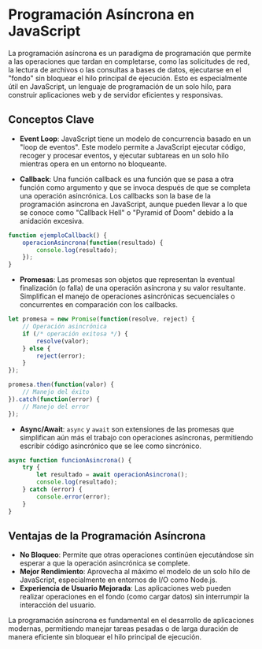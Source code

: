 # Programación Asíncrona en JavaScript

La programación asíncrona es un paradigma de programación que permite a las operaciones que tardan en completarse, como las solicitudes de red, la lectura de archivos o las consultas a bases de datos, ejecutarse en el "fondo" sin bloquear el hilo principal de ejecución. Esto es especialmente útil en JavaScript, un lenguaje de programación de un solo hilo, para construir aplicaciones web y de servidor eficientes y responsivas.

## Conceptos Clave

- **Event Loop**: JavaScript tiene un modelo de concurrencia basado en un "loop de eventos". Este modelo permite a JavaScript ejecutar código, recoger y procesar eventos, y ejecutar subtareas en un solo hilo mientras opera en un entorno no bloqueante.

- **Callback**: Una función callback es una función que se pasa a otra función como argumento y que se invoca después de que se completa una operación asincrónica. Los callbacks son la base de la programación asíncrona en JavaScript, aunque pueden llevar a lo que se conoce como "Callback Hell" o "Pyramid of Doom" debido a la anidación excesiva.

```javascript
function ejemploCallback() {
    operacionAsincrona(function(resultado) {
        console.log(resultado);
    });
}
```

- **Promesas**: Las promesas son objetos que representan la eventual finalización (o falla) de una operación asíncrona y su valor resultante. Simplifican el manejo de operaciones asincrónicas secuenciales o concurrentes en comparación con los callbacks.

```javascript
let promesa = new Promise(function(resolve, reject) {
    // Operación asincrónica
    if (/* operación exitosa */) {
        resolve(valor);
    } else {
        reject(error);
    }
});

promesa.then(function(valor) {
    // Manejo del éxito
}).catch(function(error) {
    // Manejo del error
});
```

- **Async/Await**: `async` y `await` son extensiones de las promesas que simplifican aún más el trabajo con operaciones asíncronas, permitiendo escribir código asincrónico que se lee como sincrónico.

```javascript
async function funcionAsincrona() {
    try {
        let resultado = await operacionAsincrona();
        console.log(resultado);
    } catch (error) {
        console.error(error);
    }
}
```

## Ventajas de la Programación Asíncrona

- **No Bloqueo**: Permite que otras operaciones continúen ejecutándose sin esperar a que la operación asincrónica se complete.
- **Mejor Rendimiento**: Aprovecha al máximo el modelo de un solo hilo de JavaScript, especialmente en entornos de I/O como Node.js.
- **Experiencia de Usuario Mejorada**: Las aplicaciones web pueden realizar operaciones en el fondo (como cargar datos) sin interrumpir la interacción del usuario.

La programación asíncrona es fundamental en el desarrollo de aplicaciones modernas, permitiendo manejar tareas pesadas o de larga duración de manera eficiente sin bloquear el hilo principal de ejecución.